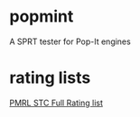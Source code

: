 # popmint
 A SPRT tester for Pop-It engines
# rating lists
 [PMRL STC Full Rating list](https://github.com/Dragjon/popmint/blob/main/PMRL_STC.md)
